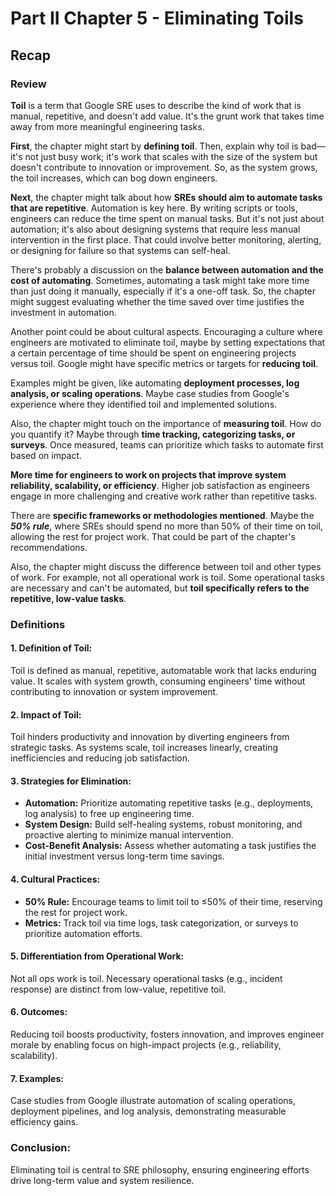 # Part II Chapter 5 - Eliminating Toils

## Recap

### Review

**Toil** is a term that Google SRE uses to describe the kind of work that is manual, repetitive, and doesn't add value. It's the grunt work that takes time away from more meaningful engineering tasks.

**First**, the chapter might start by **defining toil**. Then, explain why toil is bad—it's not just busy work; it's work that scales with the size of the system but doesn't contribute to innovation or improvement. So, as the system grows, the toil increases, which can bog down engineers.

**Next**, the chapter might talk about how **SREs should aim to automate tasks that are repetitive**. Automation is key here. By writing scripts or tools, engineers can reduce the time spent on manual tasks. But it's not just about automation; it's also about designing systems that require less manual intervention in the first place. That could involve better monitoring, alerting, or designing for failure so that systems can self-heal.

There's probably a discussion on the **balance between automation and the cost of automating**. Sometimes, automating a task might take more time than just doing it manually, especially if it's a one-off task. So, the chapter might suggest evaluating whether the time saved over time justifies the investment in automation.

Another point could be about cultural aspects. Encouraging a culture where engineers are motivated to eliminate toil, maybe by setting expectations that a certain percentage of time should be spent on engineering projects versus toil. Google might have specific metrics or targets for **reducing toil**.

Examples might be given, like automating **deployment processes, log analysis, or scaling operations**. Maybe case studies from Google's experience where they identified toil and implemented solutions.

Also, the chapter might touch on the importance of **measuring toil**. How do you quantify it? Maybe through **time tracking, categorizing tasks, or surveys**. Once measured, teams can prioritize which tasks to automate first based on impact.

**More time for engineers to work on projects that improve system reliability, scalability, or efficiency**. Higher job satisfaction as engineers engage in more challenging and creative work rather than repetitive tasks.

There are **specific frameworks or methodologies mentioned**. Maybe the **_50% rule_**, where SREs should spend no more than 50% of their time on toil, allowing the rest for project work. That could be part of the chapter's recommendations.

Also, the chapter might discuss the difference between toil and other types of work. For example, not all operational work is toil. Some operational tasks are necessary and can't be automated, but **toil specifically refers to the repetitive, low-value tasks**.

### Definitions

#### **1. Definition of Toil:**

Toil is defined as manual, repetitive, automatable work that lacks enduring value. It scales with system growth, consuming engineers' time without contributing to innovation or system improvement.

#### **2. Impact of Toil:**

Toil hinders productivity and innovation by diverting engineers from strategic tasks. As systems scale, toil increases linearly, creating inefficiencies and reducing job satisfaction.

#### **3. Strategies for Elimination:**

- **Automation:** Prioritize automating repetitive tasks (e.g., deployments, log analysis) to free up engineering time.
- **System Design:** Build self-healing systems, robust monitoring, and proactive alerting to minimize manual intervention.
- **Cost-Benefit Analysis:** Assess whether automating a task justifies the initial investment versus long-term time savings.

#### **4. Cultural Practices:**

- **50% Rule:** Encourage teams to limit toil to ≤50% of their time, reserving the rest for project work.
- **Metrics:** Track toil via time logs, task categorization, or surveys to prioritize automation efforts.

#### **5. Differentiation from Operational Work:**

Not all ops work is toil. Necessary operational tasks (e.g., incident response) are distinct from low-value, repetitive toil.

#### **6. Outcomes:**

Reducing toil boosts productivity, fosters innovation, and improves engineer morale by enabling focus on high-impact projects (e.g., reliability, scalability).

#### **7. Examples:**

Case studies from Google illustrate automation of scaling operations, deployment pipelines, and log analysis, demonstrating measurable efficiency gains.

### **Conclusion:**

Eliminating toil is central to SRE philosophy, ensuring engineering efforts drive long-term value and system resilience.
